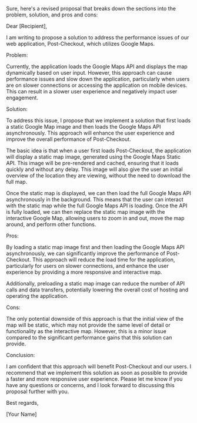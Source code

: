 Sure, here's a revised proposal that breaks down the sections into the problem, solution, and pros and cons:

Dear [Recipient],

I am writing to propose a solution to address the performance issues of our web application, Post-Checkout, which utilizes Google Maps. 

Problem:

Currently, the application loads the Google Maps API and displays the map dynamically based on user input. However, this approach can cause performance issues and slow down the application, particularly when users are on slower connections or accessing the application on mobile devices. This can result in a slower user experience and negatively impact user engagement.

Solution:

To address this issue, I propose that we implement a solution that first loads a static Google Map image and then loads the Google Maps API asynchronously. This approach will enhance the user experience and improve the overall performance of Post-Checkout.

The basic idea is that when a user first loads Post-Checkout, the application will display a static map image, generated using the Google Maps Static API. This image will be pre-rendered and cached, ensuring that it loads quickly and without any delay. This image will also give the user an initial overview of the location they are viewing, without the need to download the full map.

Once the static map is displayed, we can then load the full Google Maps API asynchronously in the background. This means that the user can interact with the static map while the full Google Maps API is loading. Once the API is fully loaded, we can then replace the static map image with the interactive Google Map, allowing users to zoom in and out, move the map around, and perform other functions.

Pros:

By loading a static map image first and then loading the Google Maps API asynchronously, we can significantly improve the performance of Post-Checkout. This approach will reduce the load time for the application, particularly for users on slower connections, and enhance the user experience by providing a more responsive and interactive map. 

Additionally, preloading a static map image can reduce the number of API calls and data transfers, potentially lowering the overall cost of hosting and operating the application.

Cons:

The only potential downside of this approach is that the initial view of the map will be static, which may not provide the same level of detail or functionality as the interactive map. However, this is a minor issue compared to the significant performance gains that this solution can provide.

Conclusion:

I am confident that this approach will benefit Post-Checkout and our users. I recommend that we implement this solution as soon as possible to provide a faster and more responsive user experience. Please let me know if you have any questions or concerns, and I look forward to discussing this proposal further with you.

Best regards,

[Your Name]
